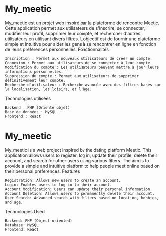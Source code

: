 <h1>My_meetic</h1>

My_meetic est un projet web inspiré par la plateforme de rencontre Meetic. Cette application permet aux utilisateurs de s'inscrire, se connecter, modifier leur profil, supprimer leur compte, et rechercher d'autres utilisateurs en utilisant divers filtres. L'objectif est de fournir une plateforme simple et intuitive pour aider les gens à se rencontrer en ligne en fonction de leurs préférences personnelles.
Fonctionnalités

    Inscription : Permet aux nouveaux utilisateurs de créer un compte.
    Connexion : Permet aux utilisateurs de se connecter à leur compte.
    Modification du compte : Les utilisateurs peuvent mettre à jour leurs informations personnelles.
    Suppression du compte : Permet aux utilisateurs de supprimer définitivement leur compte.
    Recherche d'utilisateur : Recherche avancée avec des filtres basés sur la localisation, les loisirs, et l'âge.

Technologies utilisées

    Backend : PHP (Orienté objet)
    Base de données : MySQL
    Frontend : React


<h1>My_meetic</h1>

My_meetic is a web project inspired by the dating platform Meetic. This application allows users to register, log in, update their profile, delete their account, and search for other users using various filters. The aim is to provide a simple and intuitive platform to help people meet online based on their personal preferences.
Features

    Registration: Allows new users to create an account.
    Login: Enables users to log in to their account.
    Account Modification: Users can update their personal information.
    Account Deletion: Allows users to permanently delete their account.
    User Search: Advanced search with filters based on location, hobbies, and age.

Technologies Used

    Backend: PHP (Object-oriented)
    Database: MySQL
    Frontend: React
